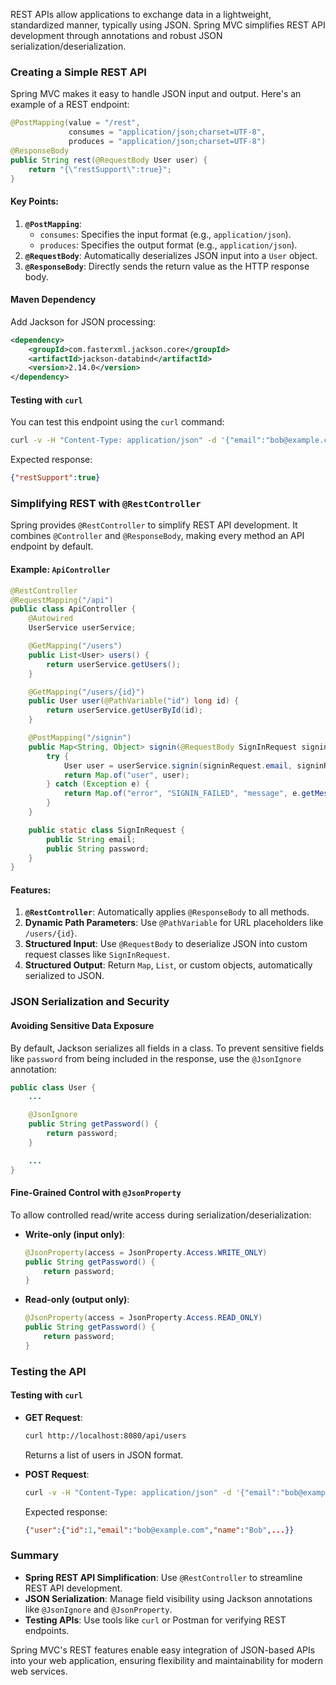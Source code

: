 
REST APIs allow applications to exchange data in a lightweight, standardized manner, typically using JSON. Spring MVC simplifies REST API development through annotations and robust JSON serialization/deserialization.

### Creating a Simple REST API

Spring MVC makes it easy to handle JSON input and output. Here's an example of a REST endpoint:

```java
@PostMapping(value = "/rest",
             consumes = "application/json;charset=UTF-8",
             produces = "application/json;charset=UTF-8")
@ResponseBody
public String rest(@RequestBody User user) {
    return "{\"restSupport\":true}";
}
```

#### Key Points:

1. **`@PostMapping`**:
    - `consumes`: Specifies the input format (e.g., `application/json`).
    - `produces`: Specifies the output format (e.g., `application/json`).
2. **`@RequestBody`**: Automatically deserializes JSON input into a `User` object.
3. **`@ResponseBody`**: Directly sends the return value as the HTTP response body.

#### Maven Dependency

Add Jackson for JSON processing:

```xml
<dependency>
    <groupId>com.fasterxml.jackson.core</groupId>
    <artifactId>jackson-databind</artifactId>
    <version>2.14.0</version>
</dependency>
```

#### Testing with `curl`

You can test this endpoint using the `curl` command:

```bash
curl -v -H "Content-Type: application/json" -d '{"email":"bob@example.com"}' http://localhost:8080/rest
```

Expected response:

```json
{"restSupport":true}
```

### Simplifying REST with `@RestController`

Spring provides `@RestController` to simplify REST API development. It combines `@Controller` and `@ResponseBody`, making every method an API endpoint by default.

#### Example: `ApiController`

```java
@RestController
@RequestMapping("/api")
public class ApiController {
    @Autowired
    UserService userService;

    @GetMapping("/users")
    public List<User> users() {
        return userService.getUsers();
    }

    @GetMapping("/users/{id}")
    public User user(@PathVariable("id") long id) {
        return userService.getUserById(id);
    }

    @PostMapping("/signin")
    public Map<String, Object> signin(@RequestBody SignInRequest signinRequest) {
        try {
            User user = userService.signin(signinRequest.email, signinRequest.password);
            return Map.of("user", user);
        } catch (Exception e) {
            return Map.of("error", "SIGNIN_FAILED", "message", e.getMessage());
        }
    }

    public static class SignInRequest {
        public String email;
        public String password;
    }
}
```

#### Features:

1. **`@RestController`**: Automatically applies `@ResponseBody` to all methods.
2. **Dynamic Path Parameters**: Use `@PathVariable` for URL placeholders like `/users/{id}`.
3. **Structured Input**: Use `@RequestBody` to deserialize JSON into custom request classes like `SignInRequest`.
4. **Structured Output**: Return `Map`, `List`, or custom objects, automatically serialized to JSON.

### JSON Serialization and Security

#### Avoiding Sensitive Data Exposure

By default, Jackson serializes all fields in a class. To prevent sensitive fields like `password` from being included in the response, use the `@JsonIgnore` annotation:

```java
public class User {
    ...

    @JsonIgnore
    public String getPassword() {
        return password;
    }

    ...
}
```

#### Fine-Grained Control with `@JsonProperty`

To allow controlled read/write access during serialization/deserialization:

- **Write-only (input only)**:
    
    ```java
    @JsonProperty(access = JsonProperty.Access.WRITE_ONLY)
    public String getPassword() {
        return password;
    }
    ```
    
- **Read-only (output only)**:
    
    ```java
    @JsonProperty(access = JsonProperty.Access.READ_ONLY)
    public String getPassword() {
        return password;
    }
    ```

### Testing the API

#### Testing with `curl`

- **GET Request**:
    
    ```bash
    curl http://localhost:8080/api/users
    ```
    
    Returns a list of users in JSON format.
    
- **POST Request**:
    
    ```bash
    curl -v -H "Content-Type: application/json" -d '{"email":"bob@example.com","password":"bob123"}' http://localhost:8080/api/signin
    ```
    
    Expected response:
    
    ```json
    {"user":{"id":1,"email":"bob@example.com","name":"Bob",...}}
    ```

### Summary

- **Spring REST API Simplification**: Use `@RestController` to streamline REST API development.
- **JSON Serialization**: Manage field visibility using Jackson annotations like `@JsonIgnore` and `@JsonProperty`.
- **Testing APIs**: Use tools like `curl` or Postman for verifying REST endpoints.

Spring MVC's REST features enable easy integration of JSON-based APIs into your web application, ensuring flexibility and maintainability for modern web services.
